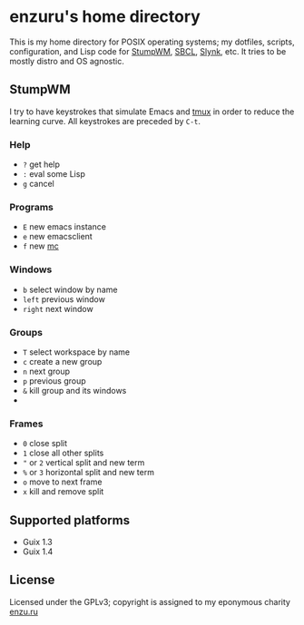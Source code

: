 # enzuru's home directory

This is my home directory for POSIX operating systems; my dotfiles, scripts, configuration, and Lisp code for [StumpWM](https://stumpwm.github.io), [SBCL](https://www.sbcl.org/), [Slynk](https://github.com/joaotavora/sly), etc. It tries to be mostly distro and OS agnostic.

## StumpWM

I try to have keystrokes that simulate Emacs and [tmux](https://github.com/tmux/tmux/wiki) in order to reduce the learning curve. All keystrokes are preceded by `C-t`.

### Help

- `?` get help
- `:` eval some Lisp
- `g` cancel

### Programs

- `E` new emacs instance
- `e` new emacsclient
- `f` new [mc](https://midnight-commander.org)

### Windows

- `b` select window by name
- `left` previous window
- `right` next window

### Groups

- `T` select workspace by name
- `c` create a new group
- `n` next group
- `p` previous group
- `&` kill group and its windows
-
### Frames

- `0` close split
- `1` close all other splits
- `"` or `2` vertical split and new term
- `%` or `3` horizontal split and new term
- `o` move to next frame
- `x` kill and remove split

## Supported platforms

- Guix 1.3
- Guix 1.4

## License

Licensed under the GPLv3; copyright is assigned to my eponymous charity [enzu.ru](https://enzu.ru)
